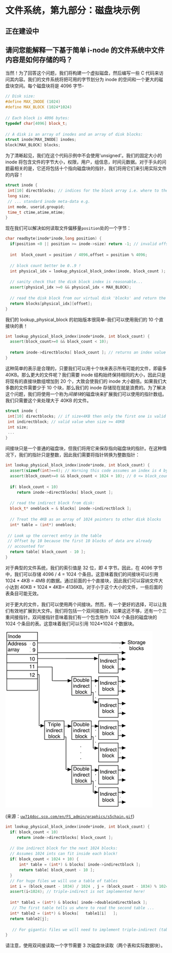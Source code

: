 # 文件系统，第九部分：磁盘块示例

## 正在建设中

## 请问您能解释一下基于简单 i-node 的文件系统中文件内容是如何存储的吗？

当然！为了回答这个问题，我们将构建一个虚拟磁盘，然后编写一些 C 代码来访问其内容。我们的文件系统将把可用的字节划分为 inode 的空间和一个更大的磁盘块空间。每个磁盘块将是 4096 字节-

```cpp
// Disk size:
#define MAX_INODE (1024)
#define MAX_BLOCK (1024*1024)

// Each block is 4096 bytes:
typedef char[4096] block_t;

// A disk is an array of inodes and an array of disk blocks:
struct inode[MAX_INODE] inodes;
block[MAX_BLOCK] blocks;
```

为了清晰起见，我们在这个代码示例中不会使用'unsigned'。我们的固定大小的 inode 将包含文件的字节大小，权限，用户，组信息，时间元数据。对于手头的问题最相关的是，它还将包括十个指向磁盘块的指针，我们将用它们来引用实际文件的内容！

```cpp
struct inode {
 int[10] directblocks; // indices for the block array i.e. where to the find the file's content
 long size;
 // ... standard inode meta-data e.g.
 int mode, userid,groupid;
 time_t ctime,atime,mtime;
}
```

现在我们可以解决如何读取文件偏移量`position`处的一个字节：

```cpp
char readbyte(inode*inode,long position) {
  if(position <0 || position >= inode->size) return -1; // invalid offset

  int  block_count = position / 4096,offset = position % 4096;

  // block count better be 0..9 !
  int physical_idx = lookup_physical_block_index(inode, block_count );

  // sanity check that the disk block index is reasonable...
  assert(physical_idx >=0 && physical_idx < MAX_BLOCK);

  // read the disk block from our virtual disk 'blocks' and return the specific byte
  return blocks[physical_idx][offset];
}
```

我们的 lookup_physical_block 的初始版本很简单-我们可以使用我们的 10 个直接块的表！

```cpp
int lookup_physical_block_index(inode*inode, int block_count) {
  assert(block_count>=0 && block_count < 10);

  return inode->directblocks[ block_count ]; // returns an index value between [0,MAX_BLOCK)
}
```

这种简单的表示是合理的，只要我们可以用十个块来表示所有可能的文件，即最多 40KB。那么更大的文件呢？我们需要 inode 结构始终保持相同的大小，因此只是将现有的直接块数组增加到 20 个，大致会使我们的 inode 大小翻倍。如果我们大多数的文件需要少于 10 个块，那么我们的 inode 存储现在就是浪费的。为了解决这个问题，我们将使用一个称为*间接块*的磁盘块来扩展我们可以使用的指针数组。我们只需要这个来处理大于 40KB 的文件。

```cpp
struct inode {
 int[10] directblocks; // if size<4KB then only the first one is valid
 int indirectblock; // valid value when size >= 40KB
 int size;
 ...
}
```

间接块只是一个普通的磁盘块，但我们将用它来保存指向磁盘块的指针。在这种情况下，我们的指针只是整数，因此我们需要将指针转换为整数指针：

```cpp
int lookup_physical_block_index(inode*inode, int block_count) {
  assert(sizeof(int)==4); // Warning this code assumes an index is 4 bytes!
  assert(block_count>=0 && block_count < 1024 + 10); // 0 <= block_count< 1034

  if( block_count < 10)
     return inode->directblocks[ block_count ];

  // read the indirect block from disk:
  block_t* oneblock = & blocks[ inode->indirectblock ];

  // Treat the 4KB as an array of 1024 pointers to other disk blocks
  int* table = (int*) oneblock;

 // Look up the correct entry in the table
 // Offset by 10 because the first 10 blocks of data are already 
 // accounted for
  return table[ block_count - 10 ];
}
```

对于典型的文件系统，我们的索引值是 32 位，即 4 字节。因此，在 4096 字节中，我们可以存储 4096 / 4 = 1024 个条目。这意味着我们的间接块可以引用 1024 * 4KB = 4MB 的数据。通过前面的十个直接块，因此我们可以容纳文件大小达到 40KB + 1024 * 4KB= 4136KB。对于小于这个大小的文件，一些后面的表条目可能无效。

对于更大的文件，我们可以使用两个间接块。然而，有一个更好的选择，可以让我们有效地扩展到大文件。我们将包括一个双间接指针，如果这还不够，还有一个三重间接指针。双间接指针意味着我们有一个包含用作 1024 个条目的磁盘块的 1024 个条目的表。这意味着我们可以引用 1024*1024 个数据块。

![inode 磁盘块用于数据](img/c012049198839822b4b9b3716bf1ddff.jpg)

(来源：[`uw714doc.sco.com/en/FS_admin/graphics/s5chain.gif`](http://uw714doc.sco.com/en/FS_admin/graphics/s5chain.gif))

```cpp
int lookup_physical_block_index(inode*inode, int block_count) {
  if( block_count < 10)
     return inode->directblocks[ block_count ];

  // Use indirect block for the next 1024 blocks:
  // Assumes 1024 ints can fit inside each block!
  if( block_count < 1024 + 10) {   
      int* table = (int*) & blocks[ inode->indirectblock ];
      return table[ block_count - 10 ];
  }
  // For huge files we will use a table of tables
  int i = (block_count - 1034) / 1024 , j = (block_count - 1034) % 1024;
  assert(i<1024); // triple-indirect is not implemented here!

  int* table1 = (int*) & blocks[ inode->doubleindirectblock ];
   // The first table tells us where to read the second table ...
  int* table2 = (int*) & blocks[   table1[i]   ];
  return table2[j];

   // For gigantic files we will need to implement triple-indirect (table of tables of tables)
}
```

请注意，使用双间接读取一个字节需要 3 次磁盘块读取（两个表和实际数据块）。
